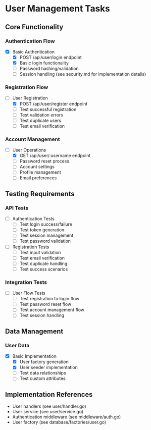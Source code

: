 # User Management Tasks

## Core Functionality
### Authentication Flow
- [x] Basic Authentication
  - [x] POST /api/user/login endpoint
  - [x] Basic login functionality
  - [ ] Password hashing/validation
  - [ ] Session handling (see security.md for implementation details)

### Registration Flow
- [ ] User Registration
  - [x] POST /api/user/register endpoint
  - [ ] Test successful registration
  - [ ] Test validation errors
  - [ ] Test duplicate users
  - [ ] Test email verification

### Account Management
- [ ] User Operations
  - [x] GET /api/user/:username endpoint
  - [ ] Password reset process
  - [ ] Account settings
  - [ ] Profile management
  - [ ] Email preferences

## Testing Requirements
### API Tests
- [ ] Authentication Tests
  - [ ] Test login success/failure
  - [ ] Test token generation
  - [ ] Test session management
  - [ ] Test password validation

- [ ] Registration Tests
  - [ ] Test input validation
  - [ ] Test email verification
  - [ ] Test duplicate handling
  - [ ] Test success scenarios

### Integration Tests
- [ ] User Flow Tests
  - [ ] Test registration to login flow
  - [ ] Test password reset flow
  - [ ] Test account management flow
  - [ ] Test session handling

## Data Management
### User Data
- [x] Basic Implementation
  - [x] User factory generation
  - [x] User seeder implementation
  - [ ] Test data relationships
  - [ ] Test custom attributes

## Implementation References
- User handlers (see user/handler.go)
- User service (see user/service.go)
- Authentication middleware (see middleware/auth.go)
- User factory (see database/factories/user.go) 